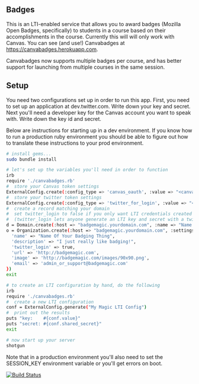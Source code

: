 Badges
---------------------------
This is an LTI-enabled service that allows you to award badges
(Mozilla Open Badges, specifically) to students in a course
based on their accomplishments in the course. Currently this
will will only work with Canvas. You can see (and use!) Canvabadges
at https://canvabadges.herokuapp.com.

Canvabadges now supports multiple badges per course, and has better
support for launching from multiple courses in the same session.

## Setup

You need two configurations set up in order to run this app.
First, you need to set up an application at dev.twitter.com. Write down your
key and secret. Next you'll need a developer key for the Canvas account
you want to speak with. Write down the key id and secret.

Below are instructions for starting up in a dev environment. If you know
how to run a production ruby environment you should be able to figure out
how to translate these instructions to your prod environment.

```bash
# install gems...
sudo bundle install

# let's set up the variables you'll need in order to function
irb
require './canvabadges.rb'
#  store your Canvas token settings
ExternalConfig.create(:config_type => 'canvas_oauth', :value => "<canvas developer key id>", :shared_secret => "<canvas developer secret>")
#  store your twitter token settings
ExternalConfig.create(:config_type => 'twitter_for_login', :value => "<twitter consmyer key>", :shared_secret => "<twitter shared secret>")
#  create a record matching your domain
#  set twitter_login to false if you only want LTI credentials created by hand
#  (twitter_login lets anyone generate an LTI key and secret with a twitter login)
d = Domain.create(:host => "badgemagic.yourdomain.com", :name => "Name Of Your Badging Thing")
o = Organization.create(:host => "badgemagic.yourdomain.com", :settings => {
  'name' => "Name Of Your Badging Thing", 
  'description' => "I just really like badging!",
  'twitter_login' => true,
  'url' => 'http://badgemagic.com',
  'image' => 'http://badgemagic.com/images/90x90.png',
  'email' => 'admin_or_support@badgemagic.com'
})
exit

# to create an LTI configuration by hand, do the following
irb
require './canvabadges.rb'
#  create a new LTI configuration
conf = ExternalConfig.generate("My Magic LTI Config")
#  print out the results
puts "key:    #{conf.value}"
puts "secret: #{conf.shared_secret}"
exit

# now start up your server
shotgun
```

Note that in a production environment you'll also need to set the SESSION_KEY environment variable or you'll get errors on boot.

[![Build Status](https://travis-ci.org/whitmer/canvabadges.png)](https://travis-ci.org/whitmer/canvabadges)